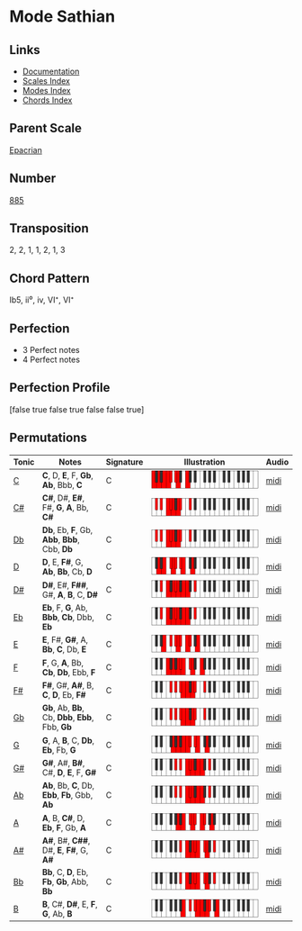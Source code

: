 # Mode Sathian

## Links

- [Documentation](README.md)
- [Scales Index](Scales.md)
- [Modes Index](Modes.md)
- [Chords Index](Chords.md)

## Parent Scale

[Epacrian](ScaleEpacrian.md)

## Number

[885](https://ianring.com/musictheory/scales/885)

## Transposition

2, 2, 1, 1, 2, 1, 3

## Chord Pattern

Ib5, ii⁰, iv, VI⁺, VI⁺

## Perfection

- 3 Perfect notes
- 4 Perfect notes

## Perfection Profile

[false true false true false false true]

## Permutations

| Tonic | Notes | Signature | Illustration | Audio |
|-------|-------|-----------|--------------|-------|
| [C](ModeCNaturalSathian.md) | **C**, D, **E**, F, **Gb**, **Ab**, Bbb, **C** | C | ![CNaturalSathian](ModeCNaturalSathian.png) | [midi](https://github.com/edipermadi/music/blob/main/docs/ModeCNaturalSathian.mid?raw=true) |
| [C#](ModeCSharpSathian.md) | **C#**, D#, **E#**, F#, **G**, **A**, Bb, **C#** | C | ![CSharpSathian](ModeCSharpSathian.png) | [midi](https://github.com/edipermadi/music/blob/main/docs/ModeCSharpSathian.mid?raw=true) |
| [Db](ModeDFlatSathian.md) | **Db**, Eb, **F**, Gb, **Abb**, **Bbb**, Cbb, **Db** | C | ![DFlatSathian](ModeDFlatSathian.png) | [midi](https://github.com/edipermadi/music/blob/main/docs/ModeDFlatSathian.mid?raw=true) |
| [D](ModeDNaturalSathian.md) | **D**, E, **F#**, G, **Ab**, **Bb**, Cb, **D** | C | ![DNaturalSathian](ModeDNaturalSathian.png) | [midi](https://github.com/edipermadi/music/blob/main/docs/ModeDNaturalSathian.mid?raw=true) |
| [D#](ModeDSharpSathian.md) | **D#**, E#, **F##**, G#, **A**, **B**, C, **D#** | C | ![DSharpSathian](ModeDSharpSathian.png) | [midi](https://github.com/edipermadi/music/blob/main/docs/ModeDSharpSathian.mid?raw=true) |
| [Eb](ModeEFlatSathian.md) | **Eb**, F, **G**, Ab, **Bbb**, **Cb**, Dbb, **Eb** | C | ![EFlatSathian](ModeEFlatSathian.png) | [midi](https://github.com/edipermadi/music/blob/main/docs/ModeEFlatSathian.mid?raw=true) |
| [E](ModeENaturalSathian.md) | **E**, F#, **G#**, A, **Bb**, **C**, Db, **E** | C | ![ENaturalSathian](ModeENaturalSathian.png) | [midi](https://github.com/edipermadi/music/blob/main/docs/ModeENaturalSathian.mid?raw=true) |
| [F](ModeFNaturalSathian.md) | **F**, G, **A**, Bb, **Cb**, **Db**, Ebb, **F** | C | ![FNaturalSathian](ModeFNaturalSathian.png) | [midi](https://github.com/edipermadi/music/blob/main/docs/ModeFNaturalSathian.mid?raw=true) |
| [F#](ModeFSharpSathian.md) | **F#**, G#, **A#**, B, **C**, **D**, Eb, **F#** | C | ![FSharpSathian](ModeFSharpSathian.png) | [midi](https://github.com/edipermadi/music/blob/main/docs/ModeFSharpSathian.mid?raw=true) |
| [Gb](ModeGFlatSathian.md) | **Gb**, Ab, **Bb**, Cb, **Dbb**, **Ebb**, Fbb, **Gb** | C | ![GFlatSathian](ModeGFlatSathian.png) | [midi](https://github.com/edipermadi/music/blob/main/docs/ModeGFlatSathian.mid?raw=true) |
| [G](ModeGNaturalSathian.md) | **G**, A, **B**, C, **Db**, **Eb**, Fb, **G** | C | ![GNaturalSathian](ModeGNaturalSathian.png) | [midi](https://github.com/edipermadi/music/blob/main/docs/ModeGNaturalSathian.mid?raw=true) |
| [G#](ModeGSharpSathian.md) | **G#**, A#, **B#**, C#, **D**, **E**, F, **G#** | C | ![GSharpSathian](ModeGSharpSathian.png) | [midi](https://github.com/edipermadi/music/blob/main/docs/ModeGSharpSathian.mid?raw=true) |
| [Ab](ModeAFlatSathian.md) | **Ab**, Bb, **C**, Db, **Ebb**, **Fb**, Gbb, **Ab** | C | ![AFlatSathian](ModeAFlatSathian.png) | [midi](https://github.com/edipermadi/music/blob/main/docs/ModeAFlatSathian.mid?raw=true) |
| [A](ModeANaturalSathian.md) | **A**, B, **C#**, D, **Eb**, **F**, Gb, **A** | C | ![ANaturalSathian](ModeANaturalSathian.png) | [midi](https://github.com/edipermadi/music/blob/main/docs/ModeANaturalSathian.mid?raw=true) |
| [A#](ModeASharpSathian.md) | **A#**, B#, **C##**, D#, **E**, **F#**, G, **A#** | C | ![ASharpSathian](ModeASharpSathian.png) | [midi](https://github.com/edipermadi/music/blob/main/docs/ModeASharpSathian.mid?raw=true) |
| [Bb](ModeBFlatSathian.md) | **Bb**, C, **D**, Eb, **Fb**, **Gb**, Abb, **Bb** | C | ![BFlatSathian](ModeBFlatSathian.png) | [midi](https://github.com/edipermadi/music/blob/main/docs/ModeBFlatSathian.mid?raw=true) |
| [B](ModeBNaturalSathian.md) | **B**, C#, **D#**, E, **F**, **G**, Ab, **B** | C | ![BNaturalSathian](ModeBNaturalSathian.png) | [midi](https://github.com/edipermadi/music/blob/main/docs/ModeBNaturalSathian.mid?raw=true) |

